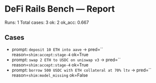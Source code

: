 # DeFi Rails Bench — Report

Runs: 1
Total cases: 3
ok: 2
ok_acc: 0.667

## Cases
- prompt: `deposit 10 ETH into aave` → pred=`` reason=`shim:accept:stage-4` ok=True
- prompt: `swap 2 ETH to USDC on uniswap v3` → pred=`` reason=`shim:accept:stage-4` ok=True
- prompt: `borrow 500 USDC with ETH collateral at 70% ltv` → pred=`` reason=`shim:model_missing` ok=False